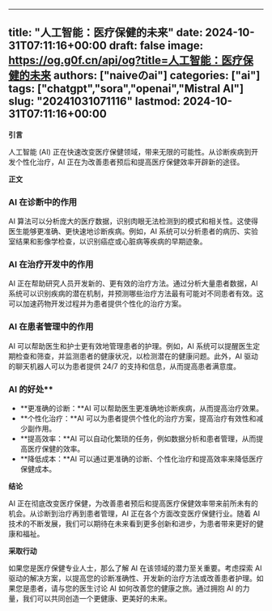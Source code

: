 
---
title: "人工智能：医疗保健的未来"
date: 2024-10-31T07:11:16+00:00
draft: false
image: https://og.g0f.cn/api/og?title=人工智能：医疗保健的未来
authors: ["naiveのai"]
categories: ["ai"]
tags: ["chatgpt","sora","openai","Mistral AI"]
slug: "20241031071116"
lastmod: 2024-10-31T07:11:16+00:00
---
**引言**

人工智能 (AI) 正在快速改变医疗保健领域，带来无限的可能性。从诊断疾病到开发个性化治疗，AI 正在为改善患者预后和提高医疗保健效率开辟新的途径。

**正文**

### AI 在诊断中的作用

AI 算法可以分析庞大的医疗数据，识别肉眼无法检测到的模式和相关性。这使得医生能够更准确、更快速地诊断疾病。例如，AI 系统可以分析患者的病历、实验室结果和影像学检查，以识别癌症或心脏病等疾病的早期迹象。

### AI 在治疗开发中的作用

AI 正在帮助研究人员开发新的、更有效的治疗方法。通过分析大量患者数据，AI 系统可以识别疾病的潜在机制，并预测哪些治疗方法最有可能对不同患者有效。这可以加速药物开发过程并为患者提供个性化的治疗方案。

### AI 在患者管理中的作用

AI 可以帮助医生和护士更有效地管理患者的护理。例如，AI 系统可以提醒医生定期检查和筛查，并监测患者的健康状况，以检测潜在的健康问题。此外，AI 驱动的聊天机器人可以为患者提供 24/7 的支持和信息，从而提高患者满意度。

### AI 的好处**

* **更准确的诊断：**AI 可以帮助医生更准确地诊断疾病，从而提高治疗效果。
* **个性化治疗：**AI 可以为患者提供个性化的治疗方案，提高治疗有效性和减少副作用。
* **提高效率：**AI 可以自动化繁琐的任务，例如数据分析和患者管理，从而提高医疗保健的效率。
* **降低成本：**AI 可以通过更准确的诊断、个性化治疗和提高效率来降低医疗保健成本。

**结论**

AI 正在彻底改变医疗保健，为改善患者预后和提高医疗保健效率带来前所未有的机会。从诊断到治疗再到患者管理，AI 正在各个方面改变医疗保健行业。随着 AI 技术的不断发展，我们可以期待在未来看到更多创新和进步，为患者带来更好的健康和福祉。

**采取行动**

如果您是医疗保健专业人士，那么了解 AI 在该领域的潜力至关重要。考虑探索 AI 驱动的解决方案，以提高您的诊断准确性、开发新的治疗方法或改善患者护理。如果您是患者，请与您的医生讨论 AI 如何改善您的健康之旅。通过拥抱 AI 的力量，我们可以共同创造一个更健康、更美好的未来。